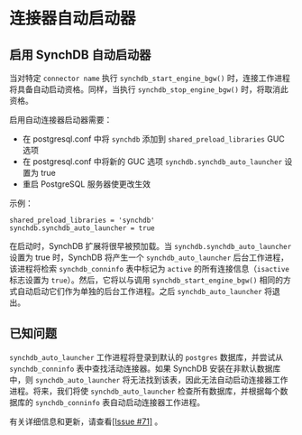 # 连接器自动启动器

## 启用 SynchDB 自动启动器
当对特定 `connector name` 执行 `synchdb_start_engine_bgw()` 时，连接工作进程将具备自动启动资格。同样，当执行 `synchdb_stop_engine_bgw()` 时，将取消此资格。

启用自动连接器启动器需要：

* 在 postgresql.conf 中将 `synchdb` 添加到 `shared_preload_libraries` GUC 选项
* 在 postgresql.conf 中将新的 GUC 选项 `synchdb.synchdb_auto_launcher` 设置为 true
* 重启 PostgreSQL 服务器使更改生效

示例：
```
shared_preload_libraries = 'synchdb'
synchdb.synchdb_auto_launcher = true
```

在启动时，SynchDB 扩展将很早被预加载。当 `synchdb.synchdb_auto_launcher` 设置为 true 时，SynchDB 将产生一个 `synchdb_auto_launcher` 后台工作进程，该进程将检索 `synchdb_conninfo` 表中标记为 `active` 的所有连接信息（`isactive` 标志设置为 `true`）。然后，它将以与调用 `synchdb_start_engine_bgw()` 相同的方式自动启动它们作为单独的后台工作进程。之后 `synchdb_auto_launcher` 将退出。

## 已知问题
`synchdb_auto_launcher` 工作进程将登录到默认的 `postgres` 数据库，并尝试从 `synchdb_conninfo` 表中查找活动连接器。如果 SynchDB 安装在非默认数据库中，则 `synchdb_auto_launcher` 将无法找到该表，因此无法自动启动连接器工作进程。将来，我们将使 `synchdb_auto_launcher` 检查所有数据库，并根据每个数据库的 `synchdb_conninfo` 表自动启动连接器工作进程。

有关详细信息和更新，请查看[[Issue #71]](https://github.com/Hornetlabs/synchdb/issues/71) 。